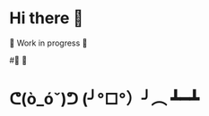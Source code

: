 # Hi there 👋

🚧 Work in progress 🚧

#🍜 👺

# ᕦ(ò_óˇ)ᕤ (╯°□°）╯︵ ┻━┻

<!--
**@SmockingArt** is a ✨ _special_ ✨ repository because its `README.md` (this file) appears on your GitHub profile.

Here are some ideas to get you started:
🍜
- 🔭 I’m currently working on ...
- 🌱 I’m currently learning ...
- 👯 I’m looking to collaborate on ...
- 🤔 I’m looking for help with ...
- 💬 Ask me about ...
- 📫 How to reach me: ...
- 😄 Pronouns: ...
- ⚡ Fun fact: ...

